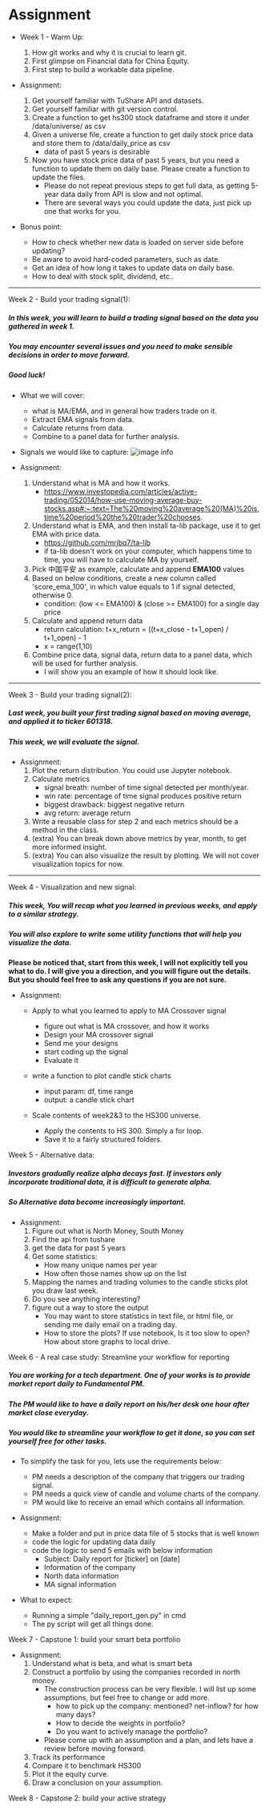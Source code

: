# Assignment

- Week 1 - Warm Up:
    1. How git works and why it is crucial to learn git.
    2. First glimpse on Financial data for China Equity.
    3. First step to build a workable data pipeline.

- Assignment:
    1. Get yourself familiar with TuShare API and datasets.
    2. Get yourself familiar with git version control.
    3. Create a function to get hs300 stock dataframe and store it under /data/universe/ as csv
    4. Given a universe file, create a function to get daily stock price data and store them to /data/daily_price as csv
        - data of past 5 years is desirable
    5. Now you have stock price data of past 5 years, but you need a function to update them on daily base. Please create a function to update the files.
        - Please do not repeat previous steps to get full data, as getting 5-year data daily from API is slow and not optimal. 
        - There are several ways you could update the data, just pick up one that works for you.
    
- Bonus point:
    - How to check whether new data is loaded on server side before updating?
    - Be aware to avoid hard-coded parameters, such as date.
    - Get an idea of how long it takes to update data on daily base. 
    - How to deal with stock split, dividend, etc..

---

Week 2 - Build your trading signal(1):
##### In this week, you will learn to build a trading signal based on the data you gathered in week 1.
##### You may encounter several issues and you need to make sensible decisions in order to move forward.
##### Good luck!

- What we will cover:
    - what is MA/EMA, and in general how traders trade on it.
    - Extract EMA signals from data.
    - Calculate returns from data.
    - Combine to a panel data for further analysis.

- Signals we would like to capture:
    ![image info](images/iShot2020-09-1608.59.24.png)

- Assignment:
    1. Understand what is MA and how it works.
        - https://www.investopedia.com/articles/active-trading/052014/how-use-moving-average-buy-stocks.asp#:~:text=The%20moving%20average%20(MA)%20is,time%20period%20the%20trader%20chooses.
    2. Understand what is EMA, and then install ta-lib package, use it to get EMA with price data.
        - https://github.com/mrjbq7/ta-lib
        - if ta-lib doesn't work on your computer, which happens time to time, you will have to calculate MA by yourself.
    3. Pick 中国平安 as example, calculate and append **EMA100** values
    4. Based on below conditions, create a new column called 'score_ema_100', in which value equals to 1 if signal detected, otherwise 0.
        - condition: (low <= EMA100) & (close >= EMA100) for a single day price
    5. Calculate and append return data
        - return calculation: t+x_return = ((t+x_close - t+1_open) / t+1_open) - 1
        - x = range(1,10)
    6. Combine price data, signal data, return data to a panel data, which will be used for further analysis.
        - I will show you an example of how it should look like.
    

---

Week 3 - Build your trading signal(2):
##### Last week, you built your first trading signal based on moving average, and applied it to ticker 601318.
##### This week, we will evaluate the signal.

- Assignment:
    1. Plot the return distribution. You could use Jupyter notebook.
    2. Calculate metrics
        - signal breath: number of time signal detected per month/year.
        - win rate: percentage of time signal produces positive return
        - biggest drawback: biggest negative return
        - avg return: average return
    3. Write a reusable class for step 2 and each metrics should be a method in the class.
    4. (extra) You can break down above metrics by year, month, to get more informed insight.
    5. (extra) You can also visualize the result by plotting. We will not cover visualization topics for now.
    
---

Week 4 - Visualization and new signal:
##### This week, You will recap what you learned in previous weeks, and apply to a similar strategy.
##### You will also explore to write some utility functions that will help you visualize the data.

**Please be noticed that, start from this week, I will not explicitly tell you what to do. I will give you a direction, and you will figure out the details.
But you should feel free to ask any questions if you are not sure.**

- Assignment:
    - Apply to what you learned to apply to MA Crossover signal
        - figure out what is MA crossover, and how it works
        - Design your MA crossover signal
        - Send me your designs
        - start coding up the signal
        - Evaluate it
        
    - write a function to plot candle stick charts
        - input param: df, time range
        - output: a candle stick chart
        
    - Scale contents of week2&3 to the HS300 universe.
        - Apply the contents to HS 300. Simply a for loop.
        - Save it to a fairly structured folders.


Week 5 - Alternative data:
##### Investors gradually realize alpha decays fast. If investors only incorporate traditional data, it is difficult to generate alpha.
##### So Alternative data become increasingly important.

- Assignment:
    1. Figure out what is North Money, South Money
    2. Find the api from tushare
    3. get the data for past 5 years
    4. Get some statistics:
        - How many unique names per year
        - How often those names show up on the list
    5. Mapping the names and trading volumes to the candle sticks plot you draw last week.
    6. Do you see anything interesting?
    7. figure out a way to store the output
        - You may want to store statistics in text file, or html file, or sending me daily email on a trading day.
        - How to store the plots? If use notebook, Is it too slow to open? How about store graphs to local drive.
    

Week 6 - A real case study: Streamline your workflow for reporting
##### You are working for a tech department. One of your works is to provide market report daily to Fundamental PM.
##### The PM would like to have a daily report on his/her desk one hour after market close everyday.
##### You would like to streamline your workflow to get it done, so you can set yourself free for other tasks.

- To simplify the task for you, lets use the requirements below:
    - PM needs a description of the company that triggers our trading signal.
    - PM needs a quick view of candle and volume charts of the company.
    - PM would like to receive an email which contains all information.

- Assignment:
    - Make a folder and put in price data file of 5 stocks that is well known
    - code the logic for updating data daily
    - code the logic to send 5 emails with below information
        - Subject: Daily report for [ticker] on [date]
        - Information of the company
        - North data information
        - MA signal information


- What to expect:
    - Running a simple "daily_report_gen.py" in cmd
    - The py script will get all things done.


Week 7 - Capstone 1: build your smart beta portfolio
- Assignment:
    1. Understand what is beta, and what is smart beta
    2. Construct a portfolio by using the companies recorded in north money.
        - The construction process can be very flexible. I will list up some assumptions, but feel free to change or add more.
            - how to pick up the company: mentioned? net-inflow? for how many days?
            - How to decide the weights in portfolio?
            - Do you want to actively manage the portfolio?
        - Please come up with an assumption and a plan, and lets have a review before moving forward.
    3. Track its performance
    4. Compare it to benchmark HS300
    5. Plot it the equity curve. 
    6. Draw a conclusion on your assumption.

Week 8 - Capstone 2: build your active strategy


